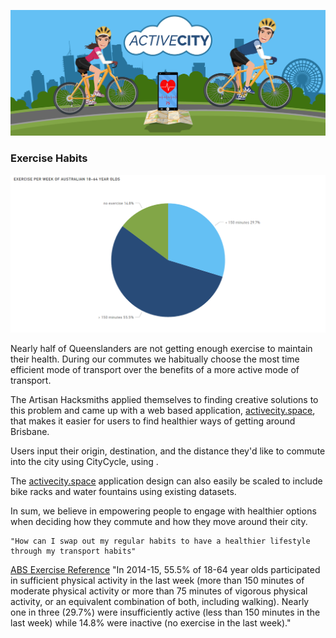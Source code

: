 ![Active City Banner](https://github.com/charlesluch/GovHack-Team1/blob/master/Datasets/Presentation/active-city-banner-5.png)

### Exercise Habits

![ABS Health Survey 2014-15 - relevant data](https://github.com/charlesluch/GovHack-Team1/blob/master/Datasets/Presentation/Vis%20ABS%2014-15%20census%20pie%20chart%20with%20brand%20colors.png)

Nearly half of Queenslanders are not getting enough exercise to maintain their health. During our commutes we habitually choose the most time efficient mode of transport over the benefits of a more active mode of transport.

The Artisan Hacksmiths applied themselves to finding creative solutions to this problem and came up with a web based application, [activecity.space](), that makes it easier for users to find healthier ways of getting around Brisbane.

Users input their origin, destination, and the distance they'd like to commute into the city using CityCycle, using .

The [activecity.space]() application design can also easily be scaled to include bike racks and water fountains using existing datasets.

In sum, we believe in empowering people to engage with healthier options when deciding how they commute and how they move around their city.

    "How can I swap out my regular habits to have a healthier lifestyle through my transport habits"

[ABS Exercise Reference](http://www.abs.gov.au/ausstats/abs@.nsf/mf/4364.0.55.001)
"In 2014-15, 55.5% of 18-64 year olds participated in sufficient physical activity in the last week (more than 150 minutes of moderate physical activity or more than 75 minutes of vigorous physical activity, or an equivalent combination of both, including walking). Nearly one in three (29.7%) were insufficiently active (less than 150 minutes in the last week) while 14.8% were inactive (no exercise in the last week)."
